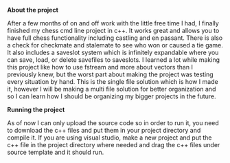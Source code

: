 **About the project**

After a few months of on and off work with the little free time I had, I finally finished my chess cmd line project in c++. It works great and allows you to have 
full chess functionality including castling and en passant. There is also a check for checkmate and stalemate to see who won or caused a tie game.
It also includes a saveslot system which is infinitely expandable where you can save, load, or delete savefiles to saveslots. I learned a lot while making this
project like how to use fstream and more about vectors than I previously knew, but the worst part about making the project was testing every situation by hand.
This is the single file solution which is how I made it, however I will be making a multi file solution for better organization and so I can learn how I should
be organizing my bigger projects in the future. 

**Running the project**

As of now I can only upload the source code so in order to run it, you need to download the c++ files and put them in your project directory and compile it. If you
are using visual studio, make a new project and put the c++ file in the project directory where needed and drag the c++ files under source template and it should run.
